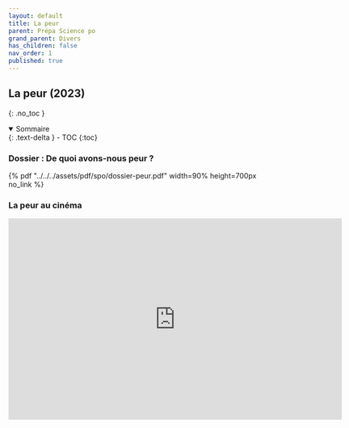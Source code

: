 ```yaml
---
layout: default
title: La peur
parent: Prépa Science po
grand_parent: Divers
has_children: false
nav_order: 1
published: true
---
```

## La peur (2023)
{: .no_toc }

<details open markdown="block">
  <summary>
    Sommaire
  </summary>
  {: .text-delta }
- TOC
{:toc}
</details>

### Dossier : De quoi avons-nous peur ?

{% pdf "../../../assets/pdf/spo/dossier-peur.pdf" width=90% height=700px no_link %}

### La peur au cinéma

<iframe src="https://docs.google.com/presentation/d/e/2PACX-1vROAo1YiI79pOPHMV3w4swOD1Y2eQXli0fTVgufjfJ1xcxwnKKdpbjFmIDMQNg7e830fbSs04S25s7a/embed?start=false&loop=false&delayms=60000" frameborder="0" width="660" height="399" allowfullscreen="true" mozallowfullscreen="true" webkitallowfullscreen="true"></iframe>